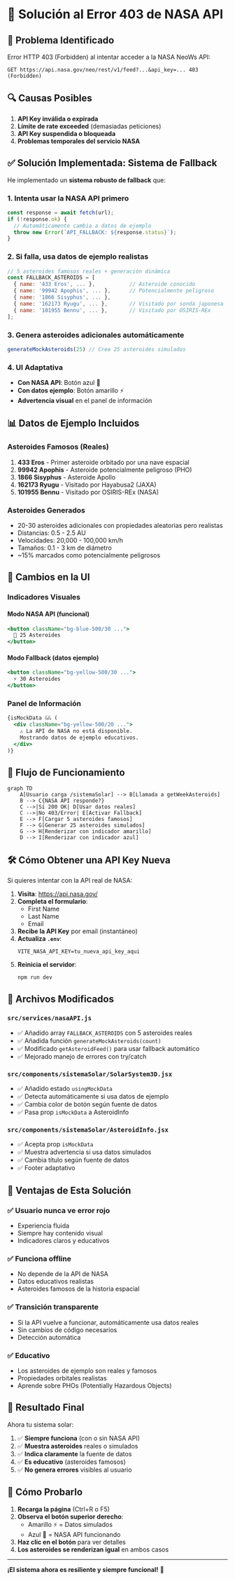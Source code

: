 # 🔧 Solución al Error 403 de NASA API

## 🚨 Problema Identificado

Error HTTP 403 (Forbidden) al intentar acceder a la NASA NeoWs API:
```
GET https://api.nasa.gov/neo/rest/v1/feed?...&api_key=... 403 (Forbidden)
```

## 🔍 Causas Posibles

1. **API Key inválida o expirada**
2. **Límite de rate exceeded** (demasiadas peticiones)
3. **API Key suspendida o bloqueada**
4. **Problemas temporales del servicio NASA**

## ✅ Solución Implementada: Sistema de Fallback

He implementado un **sistema robusto de fallback** que:

### 1. Intenta usar la NASA API primero
```javascript
const response = await fetch(url);
if (!response.ok) {
  // Automáticamente cambia a datos de ejemplo
  throw new Error(`API_FALLBACK: ${response.status}`);
}
```

### 2. Si falla, usa datos de ejemplo realistas
```javascript
// 5 asteroides famosos reales + generación dinámica
const FALLBACK_ASTEROIDS = [
  { name: '433 Eros', ... },           // Asteroide conocido
  { name: '99942 Apophis', ... },      // Potencialmente peligroso
  { name: '1866 Sisyphus', ... },      
  { name: '162173 Ryugu', ... },       // Visitado por sonda japonesa
  { name: '101955 Bennu', ... },       // Visitado por OSIRIS-REx
];
```

### 3. Genera asteroides adicionales automáticamente
```javascript
generateMockAsteroids(25) // Crea 25 asteroides simulados
```

### 4. UI Adaptativa
- **Con NASA API**: Botón azul 🌠
- **Con datos ejemplo**: Botón amarillo ⚡
- **Advertencia visual** en el panel de información

## 📊 Datos de Ejemplo Incluidos

### Asteroides Famosos (Reales)
1. **433 Eros** - Primer asteroide orbitado por una nave espacial
2. **99942 Apophis** - Asteroide potencialmente peligroso (PHO)
3. **1866 Sisyphus** - Asteroide Apollo
4. **162173 Ryugu** - Visitado por Hayabusa2 (JAXA)
5. **101955 Bennu** - Visitado por OSIRIS-REx (NASA)

### Asteroides Generados
- 20-30 asteroides adicionales con propiedades aleatorias pero realistas
- Distancias: 0.5 - 2.5 AU
- Velocidades: 20,000 - 100,000 km/h
- Tamaños: 0.1 - 3 km de diámetro
- ~15% marcados como potencialmente peligrosos

## 🎨 Cambios en la UI

### Indicadores Visuales

#### Modo NASA API (funcional)
```jsx
<button className="bg-blue-500/30 ...">
  🌠 25 Asteroides
</button>
```

#### Modo Fallback (datos ejemplo)
```jsx
<button className="bg-yellow-500/30 ...">
  ⚡ 30 Asteroides
</button>
```

### Panel de Información
```jsx
{isMockData && (
  <div className="bg-yellow-500/20 ...">
    ⚠️ La API de NASA no está disponible. 
    Mostrando datos de ejemplo educativos.
  </div>
)}
```

## 🔄 Flujo de Funcionamiento

```mermaid
graph TD
    A[Usuario carga /sistemaSolar] --> B[Llamada a getWeekAsteroids]
    B --> C{NASA API responde?}
    C -->|Sí 200 OK| D[Usar datos reales]
    C -->|No 403/Error| E[Activar Fallback]
    E --> F[Cargar 5 asteroides famosos]
    F --> G[Generar 25 asteroides simulados]
    G --> H[Renderizar con indicador amarillo]
    D --> I[Renderizar con indicador azul]
```

## 🛠️ Cómo Obtener una API Key Nueva

Si quieres intentar con la API real de NASA:

1. **Visita**: https://api.nasa.gov/
2. **Completa el formulario**:
   - First Name
   - Last Name  
   - Email
3. **Recibe la API Key** por email (instantáneo)
4. **Actualiza `.env`**:
   ```env
   VITE_NASA_API_KEY=tu_nueva_api_key_aqui
   ```
5. **Reinicia el servidor**:
   ```bash
   npm run dev
   ```

## 📝 Archivos Modificados

### `src/services/nasaAPI.js`
- ✅ Añadido array `FALLBACK_ASTEROIDS` con 5 asteroides reales
- ✅ Añadida función `generateMockAsteroids(count)`
- ✅ Modificado `getAsteroidFeed()` para usar fallback automático
- ✅ Mejorado manejo de errores con try/catch

### `src/components/sistemaSolar/SolarSystem3D.jsx`
- ✅ Añadido estado `usingMockData`
- ✅ Detecta automáticamente si usa datos de ejemplo
- ✅ Cambia color de botón según fuente de datos
- ✅ Pasa prop `isMockData` a AsteroidInfo

### `src/components/sistemaSolar/AsteroidInfo.jsx`
- ✅ Acepta prop `isMockData`
- ✅ Muestra advertencia si usa datos simulados
- ✅ Cambia título según fuente de datos
- ✅ Footer adaptativo

## 🎯 Ventajas de Esta Solución

### ✅ Usuario nunca ve error rojo
- Experiencia fluida
- Siempre hay contenido visual
- Indicadores claros y educativos

### ✅ Funciona offline
- No depende de la API de NASA
- Datos educativos realistas
- Asteroides famosos de la historia espacial

### ✅ Transición transparente
- Si la API vuelve a funcionar, automáticamente usa datos reales
- Sin cambios de código necesarios
- Detección automática

### ✅ Educativo
- Los asteroides de ejemplo son reales y famosos
- Propiedades orbitales realistas
- Aprende sobre PHOs (Potentially Hazardous Objects)

## 🚀 Resultado Final

Ahora tu sistema solar:
1. ✅ **Siempre funciona** (con o sin NASA API)
2. ✅ **Muestra asteroides** reales o simulados
3. ✅ **Indica claramente** la fuente de datos
4. ✅ **Es educativo** (asteroides famosos)
5. ✅ **No genera errores** visibles al usuario

## 🧪 Cómo Probarlo

1. **Recarga la página** (Ctrl+R o F5)
2. **Observa el botón superior derecho**:
   - Amarillo ⚡ = Datos simulados
   - Azul 🌠 = NASA API funcionando
3. **Haz clic en el botón** para ver detalles
4. **Los asteroides se renderizan igual** en ambos casos

---

**¡El sistema ahora es resiliente y siempre funcional!** 🎉
